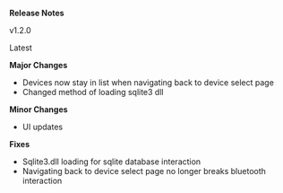 **Release Notes**

v1.2.0

Latest

**Major Changes**

- Devices now stay in list when navigating back to device select page
- Changed method of loading sqlite3 dll

**Minor Changes**

- UI updates

**Fixes**

- Sqlite3.dll loading for sqlite database interaction
- Navigating back to device select page no longer breaks bluetooth interaction